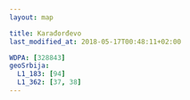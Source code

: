 ```yaml
---
layout: map

title: Karađorđevo
last_modified_at: 2018-05-17T00:48:11+02:00

WDPA: [328843]
geoSrbija:
  L1_183: [94]
  L1_362: [37, 38]
---
```


